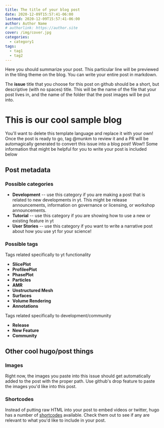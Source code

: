 ```yaml
---
title: The title of your blog post
date: 2020-12-09T15:57:41-06:00
lastmod: 2020-12-09T15:57:41-06:00
author: Author Name
# authorlink: https://author.site
cover: /img/cover.jpg
categories:
  - category1
tags:
  - tag1
  - tag2
---
```


Here you should summarize your post. This particular line will be previewed in
the tiling theme on the blog. You can write your entire post in markdown.  

The **issue** title that you choose for this post on github
should be a short, but descriptive (with no spaces) title. This will be the
name of the file that your post lives in, and the name of the folder that the
post images will be put into. 

<!--more-->

# This is our cool sample blog 

You'll want to delete this template language and replace it with your own! Once
the post is ready to go, tag @munkm to review it and a PR will be automagically
generated to convert this issue into a blog post! Wow!! Some information that
might be helpful for you to write your post is included below

## Post metadata

### Possible categories

* **Development** -- use this category if you are making a post that is related
  to new developments in yt. This might be release announcements, information
  on governance or licensing, or workshop announcements. 
* **Tutorial** -- use this category if you are showing how to use a new or
  existing feature in yt
* **User Stories** -- use this category if you want to write a narrative post
  about how you use yt for your science! 

### Possible tags

Tags related specifically to yt functionality 
* **SlicePlot**
* **ProfileePlot**
* **PhasePlot**
* **Particles**
* **AMR**
* **Unstructured Mesh**
* **Surfaces**
* **Volume Rendering**
* **Annotations**

Tags related specifically to development/community
* **Release**
* **New Feature**
* **Community**

## Other cool hugo/post things

### Images

Right now, the images you paste into this issue should get automatically added
to the post with the proper path. Use github's drop feature to paste the images
you'd like into this post. 

### Shortcodes

Instead of putting raw HTML into your post to embed videos or twitter, hugo has
a number of
[shortcodes](https://gohugobrasil.netlify.app/content-management/shortcodes/) available. 
Check them out to see if any are relevant to what you'd like to include in your
post.


 
